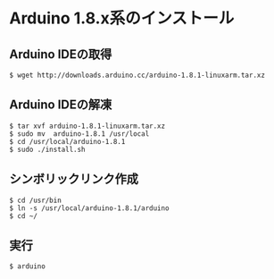 # Arduino 1.8.x系のインストール

## Arduino IDEの取得

```
$ wget http://downloads.arduino.cc/arduino-1.8.1-linuxarm.tar.xz
```

## Arduino IDEの解凍

```
$ tar xvf arduino-1.8.1-linuxarm.tar.xz
$ sudo mv  arduino-1.8.1 /usr/local
$ cd /usr/local/arduino-1.8.1
$ sudo ./install.sh
```

## シンボリックリンク作成

```
$ cd /usr/bin
$ ln -s /usr/local/arduino-1.8.1/arduino
$ cd ~/
```
## 実行
```
$ arduino
```